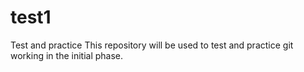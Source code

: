 # test1
Test and practice
This repository will be used to test and practice git working in the initial phase.
